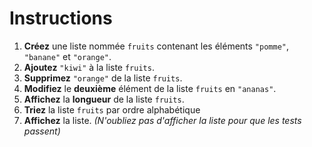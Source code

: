 # Instructions  

1. **Créez** une liste nommée `fruits` contenant les éléments `"pomme"`, `"banane"` et `"orange"`.
2. **Ajoutez** `"kiwi"` à la liste `fruits`.
3. **Supprimez** `"orange"` de la liste `fruits`.
4. **Modifiez** le **deuxième** élément de la liste `fruits` en `"ananas"`.
5. **Affichez** la **longueur** de la liste `fruits`.
6. **Triez** la liste `fruits` par ordre alphabétique
7. **Affichez** la liste. *(N'oubliez pas d'afficher la liste pour que les tests passent)*